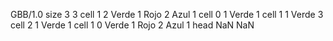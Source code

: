 <gs-board without-header> GBB/1.0
size 3 3
cell 1 2 Verde 1 Rojo 2 Azul 1 
cell 0 1 Verde 1 
cell 1 1 Verde 3 
cell 2 1 Verde 1 
cell 1 0 Verde 1 Rojo 2 Azul 1 
head NaN NaN </gs-board>